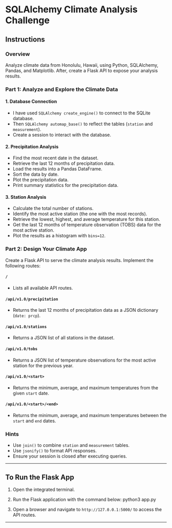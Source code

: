 # SQLAlchemy Climate Analysis Challenge

## Instructions

### Overview
Analyze climate data from Honolulu, Hawaii, using Python, SQLAlchemy, Pandas, and Matplotlib. After, create a Flask API to expose your analysis results.

### Part 1: Analyze and Explore the Climate Data

#### 1. Database Connection
- I have used `SQLAlchemy create_engine()` to connect to the SQLite database.
- Then `SQLAlchemy automap_base()` to reflect the tables (`station` and `measurement`).
- Create a session to interact with the database.

#### 2. Precipitation Analysis
- Find the most recent date in the dataset.
- Retrieve the last 12 months of precipitation data.
- Load the results into a Pandas DataFrame.
- Sort the data by date.
- Plot the precipitation data.
- Print summary statistics for the precipitation data.

#### 3. Station Analysis
- Calculate the total number of stations.
- Identify the most active station (the one with the most records).
- Retrieve the lowest, highest, and average temperature for this station.
- Get the last 12 months of temperature observation (TOBS) data for the most active station.
- Plot the results as a histogram with `bins=12`.

### Part 2: Design Your Climate App

Create a Flask API to serve the climate analysis results. Implement the following routes:

#### `/`
- Lists all available API routes.

#### `/api/v1.0/precipitation`
- Returns the last 12 months of precipitation data as a JSON dictionary (`date: prcp`).

#### `/api/v1.0/stations`
- Returns a JSON list of all stations in the dataset.

#### `/api/v1.0/tobs`
- Returns a JSON list of temperature observations for the most active station for the previous year.

#### `/api/v1.0/<start>`
- Returns the minimum, average, and maximum temperatures from the given `start` date.

#### `/api/v1.0/<start>/<end>`
- Returns the minimum, average, and maximum temperatures between the `start` and `end` dates.

### Hints
- Use `join()` to combine `station` and `measurement` tables.
- Use `jsonify()` to format API responses.
- Ensure your session is closed after executing queries.

---

## To Run the Flask App

1. Open the integrated terminal.
2. Run the Flask application with the command below:
      python3 app.py
   
3. Open a browser and navigate to `http://127.0.0.1:5000/` to access the API routes.

---

